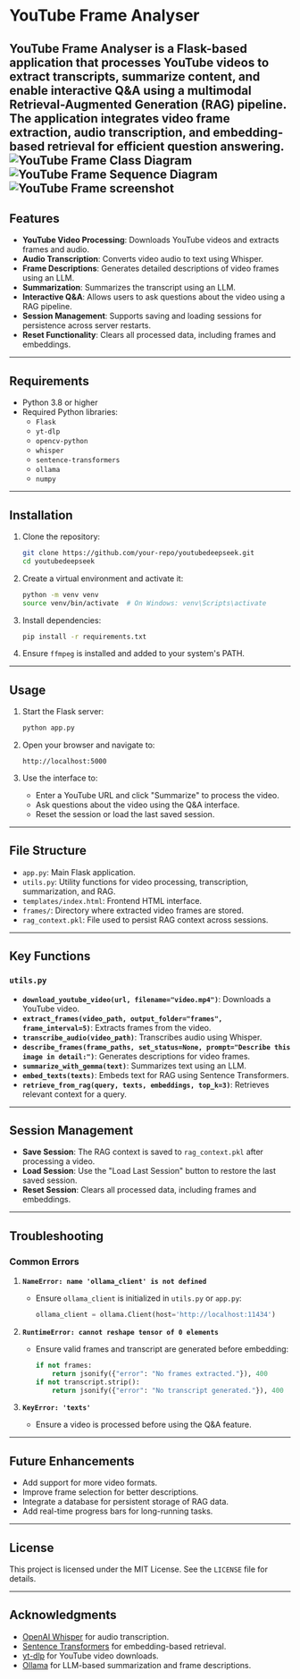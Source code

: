 # YouTube Frame Analyser

YouTube Frame Analyser is a Flask-based application that processes YouTube videos to extract transcripts, summarize content, and enable interactive Q&A using a multimodal Retrieval-Augmented Generation (RAG) pipeline. The application integrates video frame extraction, audio transcription, and embedding-based retrieval for efficient question answering.
![YouTube Frame Class Diagram](images/youtube-frame_classdiagram.png)
![YouTube Frame Sequence Diagram](images/youtube-frame_sequence.png)
![YouTube Frame screenshot](images/youtubeFrame.jpg)
---

## Features

- **YouTube Video Processing**: Downloads YouTube videos and extracts frames and audio.
- **Audio Transcription**: Converts video audio to text using Whisper.
- **Frame Descriptions**: Generates detailed descriptions of video frames using an LLM.
- **Summarization**: Summarizes the transcript using an LLM.
- **Interactive Q&A**: Allows users to ask questions about the video using a RAG pipeline.
- **Session Management**: Supports saving and loading sessions for persistence across server restarts.
- **Reset Functionality**: Clears all processed data, including frames and embeddings.

---

## Requirements

- Python 3.8 or higher
- Required Python libraries:
  - `Flask`
  - `yt-dlp`
  - `opencv-python`
  - `whisper`
  - `sentence-transformers`
  - `ollama`
  - `numpy`

---

## Installation

1. Clone the repository:
   ```bash
   git clone https://github.com/your-repo/youtubedeepseek.git
   cd youtubedeepseek
   ```

2. Create a virtual environment and activate it:
   ```bash
   python -m venv venv
   source venv/bin/activate  # On Windows: venv\Scripts\activate
   ```

3. Install dependencies:
   ```bash
   pip install -r requirements.txt
   ```

4. Ensure `ffmpeg` is installed and added to your system's PATH.

---

## Usage

1. Start the Flask server:
   ```bash
   python app.py
   ```

2. Open your browser and navigate to:
   ```
   http://localhost:5000
   ```

3. Use the interface to:
   - Enter a YouTube URL and click "Summarize" to process the video.
   - Ask questions about the video using the Q&A interface.
   - Reset the session or load the last saved session.

---

## File Structure

- `app.py`: Main Flask application.
- `utils.py`: Utility functions for video processing, transcription, summarization, and RAG.
- `templates/index.html`: Frontend HTML interface.
- `frames/`: Directory where extracted video frames are stored.
- `rag_context.pkl`: File used to persist RAG context across sessions.

---

## Key Functions

### `utils.py`

- **`download_youtube_video(url, filename="video.mp4")`**: Downloads a YouTube video.
- **`extract_frames(video_path, output_folder="frames", frame_interval=5)`**: Extracts frames from the video.
- **`transcribe_audio(video_path)`**: Transcribes audio using Whisper.
- **`describe_frames(frame_paths, set_status=None, prompt="Describe this image in detail:")`**: Generates descriptions for video frames.
- **`summarize_with_gemma(text)`**: Summarizes text using an LLM.
- **`embed_texts(texts)`**: Embeds text for RAG using Sentence Transformers.
- **`retrieve_from_rag(query, texts, embeddings, top_k=3)`**: Retrieves relevant context for a query.

---

## Session Management

- **Save Session**: The RAG context is saved to `rag_context.pkl` after processing a video.
- **Load Session**: Use the "Load Last Session" button to restore the last saved session.
- **Reset Session**: Clears all processed data, including frames and embeddings.

---

## Troubleshooting

### Common Errors

1. **`NameError: name 'ollama_client' is not defined`**
   - Ensure `ollama_client` is initialized in `utils.py` or `app.py`:
     ```python
     ollama_client = ollama.Client(host='http://localhost:11434')
     ```

2. **`RuntimeError: cannot reshape tensor of 0 elements`**
   - Ensure valid frames and transcript are generated before embedding:
     ```python
     if not frames:
         return jsonify({"error": "No frames extracted."}), 400
     if not transcript.strip():
         return jsonify({"error": "No transcript generated."}), 400
     ```

3. **`KeyError: 'texts'`**
   - Ensure a video is processed before using the Q&A feature.

---

## Future Enhancements

- Add support for more video formats.
- Improve frame selection for better descriptions.
- Integrate a database for persistent storage of RAG data.
- Add real-time progress bars for long-running tasks.

---

## License

This project is licensed under the MIT License. See the `LICENSE` file for details.

---

## Acknowledgments

- [OpenAI Whisper](https://github.com/openai/whisper) for audio transcription.
- [Sentence Transformers](https://www.sbert.net/) for embedding-based retrieval.
- [yt-dlp](https://github.com/yt-dlp/yt-dlp) for YouTube video downloads.
- [Ollama](https://ollama.ai/) for LLM-based summarization and frame descriptions.
